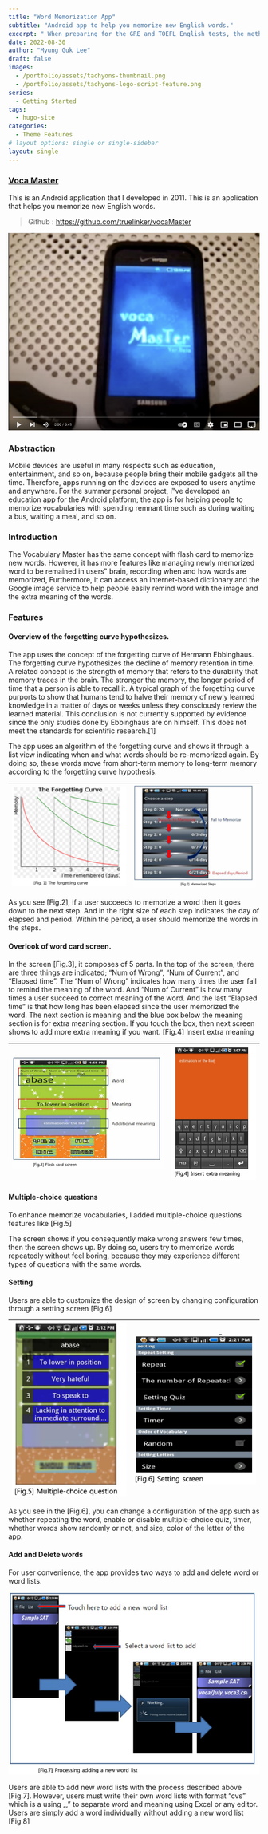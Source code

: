 ```yaml
---
title: "Word Memorization App"
subtitle: "Android app to help you memorize new English words."
excerpt: " When preparing for the GRE and TOEFL English tests, the method of memorizing English words used was developed as an Android app after the test was over."
date: 2022-08-30
author: "Myung Guk Lee"
draft: false
images:
  - /portfolio/assets/tachyons-thumbnail.png
  - /portfolio/assets/tachyons-logo-script-feature.png
series:
  - Getting Started
tags:
  - hugo-site
categories:
  - Theme Features
# layout options: single or single-sidebar
layout: single
---
```


### [Voca Master](https://github.com/truelinker/vocaMaster)
This is an Android application that I developed in 2011. This is an application that helps you memorize new English words.
> Github : https://github.com/truelinker/vocaMaster

[![Demo video](/img/VocaMasterDemo.jpg)](https://www.youtube.com/watch?v=5WGz2HGq2gY "Demo Video")

### Abstraction
Mobile devices are useful in many respects such as education, entertainment, and so on, because people bring their mobile gadgets all the time. Therefore, apps running on the devices are exposed to users anytime and anywhere.
For the summer personal project, I‟ve developed an education app for the Android platform; the app is for helping people to memorize vocabularies with spending remnant time such as during waiting a bus, waiting a meal, and so on.
### Introduction
The Vocabulary Master has the same concept with flash card to memorize new words. However, it has more features like managing newly memorized word to be remained in users‟ brain, recording when and how words are memorized, Furthermore, it can access an internet-based dictionary and the Google image service to help people easily remind word with the image and the extra meaning of the words.

### Features

#### Overview of the forgetting curve hypothesizes.
The app uses the concept of the forgetting curve of Hermann Ebbinghaus.
The forgetting curve hypothesizes the decline of memory retention in time. A related concept is the strength of memory that refers to the durability that memory traces in the brain. The stronger the memory, the longer period of time that a person is able to recall it. A typical graph of the forgetting curve purports to show that humans tend to halve their memory of newly learned knowledge in a matter of days or weeks unless they consciously review the learned material. This conclusion is not currently supported by evidence since the only studies done by Ebbinghaus are on himself. This does not meet the standards for scientific research.[1]

The app uses an algorithm of the forgetting curve and shows it through a list view indicating when and what words should be re-memorized again. By doing so, these words move from short-term memory to long-term memory according to the forgetting curve hypothesis.

| ![screenshot](/img/forgettenCurve.jpg) | ![screenshot](/img/memorizedSteps.jpg) |
| ----------- | ----------- |


As you see [Fig.2], if a user succeeds to memorize a word then it goes down to the next step. And in the right size of each step indicates the day of elapsed and period. Within the period, a user should memorize the words in the steps.

#### Overlook of word card screen.

In the screen [Fig.3], it composes of 5 parts.
In the top of the screen, there are three things are indicated; “Num of Wrong”, “Num of Current”, and “Elapsed time”. The “Num of Wrong” indicates how many times the user fail to remind the meaning of the word. And “Num of Current” is how many times a user succeed to correct meaning of the word. And the last “Elapsed time” is that how long has been elapsed since the user memorized the word.
The next section is meaning and the blue box below the meaning section is for extra meaning section. If you touch the box, then next screen shows to add more extra meaning if you want. [Fig.4] Insert extra meaning

| ![screenshot](/img/FlashCard.jpg) | ![screenshot](/img/InsertExtraMean.jpg) |
| ----------- | ----------- |

#### Multiple-choice questions
To enhance memorize vocabularies, I added multiple-choice questions features like [Fig.5]

The screen shows if you consequently make wrong answers few times, then the screen shows up. By doing so, users try to memorize words repeatedly without feel boring, because they may experience different types of questions with the same words.

#### Setting
Users are able to customize the design of screen by changing configuration through a setting screen [Fig.6]

| ![screenshot](/img/multiQuestion.jpg) |![screenshot](/img/SettingScreen.jpg) |
| ----------- | ----------- |

As you see in the [Fig.6], you can change a configuration of the app such as whether repeating the word,
enable or disable multiple-choice quiz, timer, whether words show randomly or not, and size, color of the letter of the app.

#### Add and Delete words
For user convenience, the app provides two ways to add and delete word or word lists.

![screenshot](/img/AddDelWord.jpg)

Users are able to add new word lists with the process described above [Fig.7]. However, users must write
their own word lists with format “cvs” which is a using „,” to separate word and meaning using Excel or any editor. Users are simply add a word individually without adding a new word list [Fig.8]